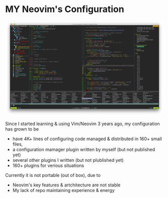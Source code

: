 # MY Neovim's Configuration

![snapshot](https://github.com/mudox/vim-config/raw/master/snapshots/1.png)

Since I started learning & using Vim/Neovim 3 years ago, my configuration has grown to be

- have 4K+ lines of configuring code managed & distributed in 160+ small files,
- a configuration mamager plugin written by myself (but not published yet)
- several other plugins I written (but not plublished yet)
- 160+ plugins for verious situations

Currently it is not portable (out of box), due to

- Neovim's key features & artchitecture are not stable
- My lack of repo maintaining experience & energy
